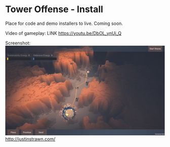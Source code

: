 # Tower Offense - Install

Place for code and demo installers to live. Coming soon.

Video of gameplay: LINK
https://youtu.be/DbOL_ynUj_Q

Screenshot:
![Screenshot](https://raw.githubusercontent.com/justinstrawn/Interactive_TowerOffense_Install/master/ss_final_v1_v1.jpg)
http://justinstrawn.com/
